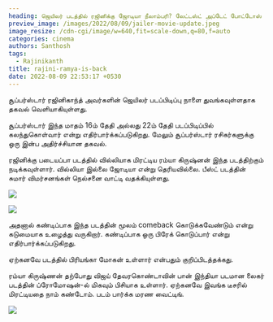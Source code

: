 ```yaml
---
heading: ஜெயிலர் படத்தில் ரஜினிக்கு ஜோடியா நீலாம்பரி? லேட்டஸ்ட் அப்டேட் போட்டோஸ் வைரல்.
preview_image: /images/2022/08/09/jailer-movie-update.jpeg
image_resize: /cdn-cgi/image/w=640,fit=scale-down,q=80,f=auto
categories: cinema
authors: Santhosh
tags:
  - Rajinikanth
title: rajini-ramya-is-back
date: 2022-08-09 22:53:17 +0530
---
```



சூப்பர்ஸ்டார் ரஜினிகாந்த் அவர்களின் ஜெயிலர் படப்பிடிப்பு நாளை துவங்கவுள்ளதாக தகவல் வெளியாகியுள்ளது.

சூப்பர்ஸ்டார் இந்த மாதம் 16ம் தேதி அல்லது 22ம் தேதி படப்பிடிப்பில் கலந்துகொள்வார் என்று எதிர்பார்க்கப்படுகிறது. மேலும் சூப்பர்ஸ்டார் ரசிகர்களுக்கு ஒரு இன்ப அதிர்ச்சியான தகவல்.

ரஜினிக்கு படையப்பா படத்தில் வில்லியாக மிரட்டிய ரம்யா கிருஷ்னன் இந்த படத்திற்கும் நடிக்கவுள்ளார். வில்லியா இல்லை ஜோடியா என்று தெரியவில்லை. பீஸ்ட் படத்தின் சுமார் விமர்சனங்கள் நெல்சனை வாட்டி வதக்கியுள்ளது.

![](/images/2022/08/09/rajini-ramya-combo.jpeg)

![](/images/2022/08/09/rajini-ramya-combo-1.jpeg)

அதனால் கண்டிப்பாக இந்த படத்தின் மூலம் comeback கொடுக்கவேண்டும் என்று கடுமையாக உழைத்து வருகிறார். கண்டிப்பாக ஒரு பிரேக் கொடுப்பார் என்று எதிர்பார்க்கப்படுகிறது.

ஏற்கனவே படத்தில் பிரியங்கா மோகன் உள்ளார் என்பதும் குறிப்பிடத்தக்கது.

ரம்யா கிருஷ்ணன் தற்போது விஜய் தேவரகொண்டாவின் பான் இந்தியா படமான லைகர் படத்தின் ப்ரோமோஷன்-ல் மிகவும் பிசியாக உள்ளார். ஏற்கனவே இவங்க டீசரில் மிரட்டியதை நாம் கண்டோம். படம் பார்க்க மரண வைட்டிங்.

![](/images/2022/08/09/rajini-ramya-combo-2.jpeg)